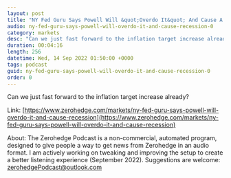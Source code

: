 ```yaml
---
layout: post
title: "NY Fed Guru Says Powell Will &quot;Overdo It&quot; And Cause A Recession"
audio: ny-fed-guru-says-powell-will-overdo-it-and-cause-recession-0
category: markets
desc: "Can we just fast forward to the inflation target increase already?"
duration: 00:04:16
length: 256
datetime: Wed, 14 Sep 2022 01:50:00 +0000
tags: podcast
guid: ny-fed-guru-says-powell-will-overdo-it-and-cause-recession-0
order: 0
---
```

Can we just fast forward to the inflation target increase already?

Link: [https://www.zerohedge.com/markets/ny-fed-guru-says-powell-will-overdo-it-and-cause-recession](https://www.zerohedge.com/markets/ny-fed-guru-says-powell-will-overdo-it-and-cause-recession)

About: The Zerohedge Podcast is a non-commercial, automated program, designed to give people a way to get news from Zerohedge in an audio format.  I am actively working on tweaking and improving the setup to create a better listening experience (September 2022).  Suggestions are welcome: [zerohedgePodcast@outlook.com](mailto:zerohedgePodcast@outlook.com)